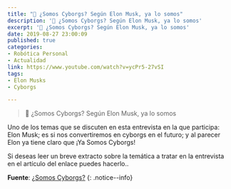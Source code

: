 ```yaml
---
title: "📰 ¿Somos Cyborgs? Según Elon Musk, ya lo somos"
description: '🤖 ¿Somos Cyborgs? Según Elon Musk, ya lo somos'
excerpt: '🤖 ¿Somos Cyborgs? Según Elon Musk, ya lo somos'
date: 2019-08-27 23:00:09
published: true
categories:
- Robótica Personal
- Actualidad
link: https://www.youtube.com/watch?v=ycPr5-27vSI
tags:
- Elon Musks
- Cyborgs

---
```

> 🤖 ¿Somos Cyborgs? Según Elon Musk, ya lo somos

Uno de los temas que se discuten en esta entrevista en la que participa: Elon Musk; es si nos convertiremos en  cyborgs en el futuro; y al parecer Elon ya tiene claro que ¡Ya Somos Cyborgs!

Si deseas leer un breve extracto sobre la temática a tratar en la entrevista en el artículo del enlace puedes hacerlo..

**Fuente**: [¿Somos Cyborgs?](https://kevq.uk/are-we-cyborgs "Somos Cyborgs, afirmación de Elon Musk")
{: .notice--info}